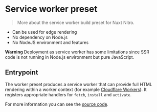 # Service worker preset

> More about the service worker build preset for Nuxt Nitro.

 - Can be used for edge rendering
 - No dependency on Node.js
 - No NodeJS environment and features

**Warning**
Deployment as service worker has some limitations since SSR code is not running in Node.js environment but pure JavaScript.

## Entrypoint

The worker preset produces a service worker that can provide full HTML rendering within a worker context (for example [Cloudflare Workers](/deploy/cloudflare)). It registers appropriate handlers for `fetch`, `install` and `activate`.

For more information you can see the [source code](https://github.com/nuxt/nitro/blob/main/src/runtime/entries/service-worker.ts).
